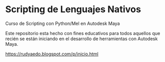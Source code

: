 # Scripting de Lenguajes Nativos
Curso de Scripting con Python/Mel en Autodesk Maya

Este repositorio esta hecho con fines educativos para todos aquellos que recién se están iniciando en el desarrollo de herramientas con Autodesk Maya.

https://rudyaedo.blogspot.com/p/inicio.html
